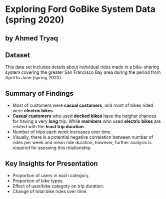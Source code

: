 # Exploring Ford GoBike System Data (spring 2020)
## by Ahmed Tryaq


## Dataset

This data set includes details about individual rides made in a bike-sharing system covering the greater San Francisco Bay area during the period from April to June (spring 2020).


## Summary of Findings

- Most of customers were **casual customers**, and most of bikes rided were **electric bikes**. <br>
- **Casual customers** who used **docked bikes** have the heighst chances for having a very **long** trip. While **members** who used **electric bikes** are related with the **least trip duration**.
- Number of trips each week increases over time.
- Visually, there is a potential negative correlation between number of rides per week and mean ride duration, however, further analysis is required for asessing this relationship.


## Key Insights for Presentation

- Proportion of users in each category.
- Proportion of bike types.
- Effect of user/bike categoty on trip duration.
- Change of total bike rides over time.
